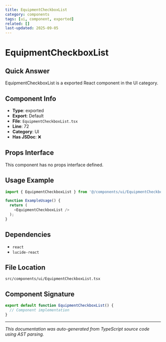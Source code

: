 ```yaml
---
title: EquipmentCheckboxList
category: components
tags: [ui, component, exported]
related: []
last-updated: 2025-09-05
---
```


# EquipmentCheckboxList

## Quick Answer
EquipmentCheckboxList is a exported React component in the UI category.

## Component Info

- **Type**: exported
- **Export**: Default
- **File**: `EquipmentCheckboxList.tsx`
- **Line**: 72
- **Category**: UI
- **Has JSDoc**: ❌

## Props Interface

This component has no props interface defined.

## Usage Example

```typescript
import { EquipmentCheckboxList } from '@/components/ui/EquipmentCheckboxList';

function ExampleUsage() {
  return (
    <EquipmentCheckboxList />
  );
}
```

## Dependencies


- `react`
- `lucide-react`


## File Location

`src/components/ui/EquipmentCheckboxList.tsx`

## Component Signature

```typescript
export default function EquipmentCheckboxList() { 
  // Component implementation
}
```

---

*This documentation was auto-generated from TypeScript source code using AST parsing.*